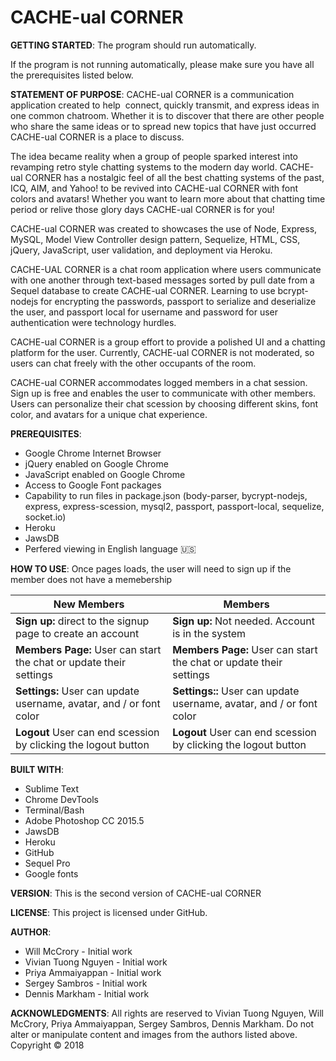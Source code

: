# CACHE-ual CORNER
**GETTING STARTED**:
The program should run automatically.

If the program is not running automatically, please make sure you have all the prerequisites listed below.

**STATEMENT OF PURPOSE**:
CACHE-ual CORNER is a communication application created to help  connect, quickly transmit, and express ideas in one common chatroom. Whether it is to discover that there are other people who share the same ideas or to spread new topics that have just occurred CACHE-ual CORNER is a place to discuss.


The idea became reality when a group of people sparked interest into revamping retro style chatting systems to the modern day world. CACHE-ual CORNER has a nostalgic feel of all the best chatting systems of the past, ICQ, AIM, and Yahoo! to be revived into CACHE-ual CORNER with font colors and avatars! Whether you want to learn more about that chatting time period or relive those glory days CACHE-ual CORNER is for you!


CACHE-ual CORNER was created to showcases the use of Node, Express, MySQL, Model View Controller design pattern, Sequelize,  HTML, CSS, jQuery, JavaScript, user validation, and deployment via Heroku.

CACHE-UAL CORNER is a chat room application where users communicate with one another through text-based messages sorted by pull date from a Sequel database to create CACHE-ual CORNER. Learning to use bcrypt-nodejs for encrypting the passwords, passport to serialize and deserialize the user, and passport local for username and password for user authentication were technology hurdles.

CACHE-ual CORNER is a group effort to provide a polished UI and a chatting platform for the user. Currently, CACHE-ual CORNER is not moderated, so users can chat freely with the other occupants of the room.

CACHE-ual CORNER accommodates logged members in a chat session. Sign up is free and enables the user to communicate with other members. Users can personalize their chat scession by choosing different skins, font color, and avatars for a unique chat experience.

**PREREQUISITES**:
- Google Chrome Internet Browser
- jQuery enabled on Google Chrome
- JavaScript enabled on Google Chrome
- Access to Google Font packages
- Capability to run files in package.json (body-parser, bycrypt-nodejs, express, express-scession, mysql2, passport, passport-local, sequelize, socket.io)
- Heroku
- JawsDB
- Perfered viewing in English language :us:

**HOW TO USE**:
Once pages loads, the user will need to sign up if the member does not have a memebership

New Members | Members
------------ | -------------
**Sign up:** direct to the signup page to create an account |  **Sign up:** Not needed. Account is in the system
**Members Page:** User can start the chat or update their settings | **Members Page:** User can start the chat or update their settings
**Settings:** User can update username, avatar, and / or font color  | **Settings::** User can update username, avatar, and / or font color
**Logout** User can end scession by clicking the logout button | **Logout** User can end scession by clicking the logout button

**BUILT WITH**:
- Sublime Text
- Chrome DevTools
- Terminal/Bash
- Adobe Photoshop CC 2015.5
- JawsDB
- Heroku
- GitHub
- Sequel Pro
- Google fonts

**VERSION**:
This is the second version of CACHE-ual CORNER

**LICENSE**:
This project is licensed under GitHub.

**AUTHOR**:
- Will McCrory - Initial work
- Vivian Tuong Nguyen - Initial work
- Priya Ammaiyappan - Initial work
- Sergey Sambros - Initial work
- Dennis Markham - Initial work


**ACKNOWLEDGMENTS**:
All rights are reserved to Vivian Tuong Nguyen, Will McCrory, Priya Ammaiyappan, Sergey Sambros, Dennis Markham. Do not alter or manipulate content and images from the authors listed above.
Copyright   :copyright: 2018

